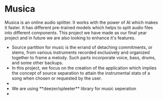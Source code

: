 # Musica

Musica is an online audio splitter. It works with the power of AI which makes it faster.
It has different pre-trained models which helps to split audio files into different components. 
This project we have made as our final year project and in future we are also looking to enhance it's features.

<ul>
  <li>Source partition for music is the errand of detaching commitments, or stems, from
various instruments recorded exclusively and organized together to frame a melody.
    Such parts incorporate voice, bass, drums, and some other backups.</li>
  <li>In this project, we focus on the creation of the application which implies the concept of source separation
    to attain the instrumental stats of a song when chosen or requested by the user.<li>
  <li>We are using **deezer/spleeter** library for music seperation<li>
  
 </ul>
